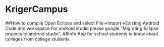 # KrigerCampus

##How to compile
Open Eclipse and select File->Import->Existing Android Code into workspace
For android studio please google "Migrating Eclipse projects to android studio",
##Info
App for school students to know about colleges from college students.
